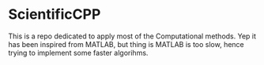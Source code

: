 # ScientificCPP
This is a repo dedicated to apply most of the Computational methods. Yep it has been inspired from MATLAB, but thing is MATLAB is too slow, hence trying to implement some faster algorihms.
